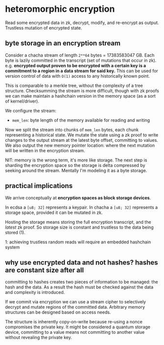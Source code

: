 # heteromorphic encryption

Read some encrypted data in zk, decrypt, modify, and re-encrypt as output. Trustless mutation of encrypted state.

## byte storage in an encryption stream

Consider a chacha stream of length `2**64` bytes = 17383583047 GB. Each byte is lazily committed in the transcript (set of mutations that occur in zk). e.g. **encrypted output proven to be encrypted with a certain key is a commitment to a region in a data stream for said key.** This can be used for version control of data with `O(1)` access to any historically known point.

This is comparable to a merkle tree, without the complexity of a tree structure. Checksumming the stream is more difficult, though with zk proofs we can make maintain a hashchain version in the memory space (as a sort of kernel/driver).

We configure the stream:
- `mem_len`: byte length of the memory available for reading and writing

Now we split the stream into chunks of `mem_len` bytes, each chunk representing a historical state. We mutate the state using a zk proof to write changes to the output stream at the latest byte offset, committing to values. We also output the new memory pointer location: where the next mutation will be written in the encryption stream.

NIT: memory is the wrong term, it's more like storage. The next step is sharding the encryption space so the storage is delta compressed by seeking around the stream. Mentally I'm modeling it as a byte storage.

## practical implications

We arrive conceptually at **encryption spaces as block storage devices**.

In ecdsa a `[u8; 32]` represents a keypair. In chacha a `[u8; 32]` represents a storage space, provided it can be mutated in zk.

Hosting the storage means storing the full encryption transcript, and the _latest_ zk proof. So storage size is constant and trustless to the data being stored (1).

1: achieving trustless random reads will require an embedded hashchain system

## why use encrypted data and not hashes? hashes are constant size after all

committing to hashes creates two pieces of information to be managed: the hash and the data. As a result the hash must be checked against the data and complexity is introduced.

If we commit via encryption we can use a stream cipher to selectively decrypt and mutate regions of the committed data. Arbitrary memory structures can be designed based on access needs.

The structure is inherently copy-on-write because re-using a nonce compromises the private key. It might be considered a quantum storage device, committing to a value means not committing to another value without revealing the private key.


